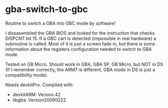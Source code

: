 gba-switch-to-gbc
=================

Routine to switch a GBA into GBC mode by software!

I dissasembled the GBA BIOS and looked for the instruction that checks DISPCNT bit 15. If a GBC cart is detected (impossible in real hardware) a subroutine is called. Most of it is just a screen fade in, but there is some information about the registers configuration needed to switch to GBA mode.

Tested on GB Micro. Should work in GBA, GBA SP, GB Micro, but NOT in DS (If I remember correctly, the ARM7 is different, GBA mode in DS is just a compatibility mode).

Needs devkitPro. Compiled with:

- devkitARM: Version 42
- libgba: Version20090222